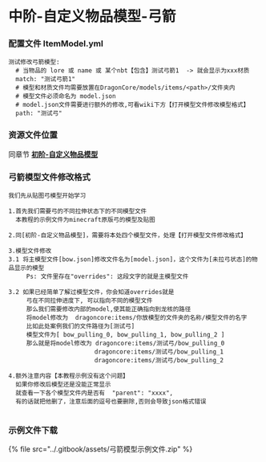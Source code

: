 # 中阶-自定义物品模型-弓箭

### 配置文件 ItemModel.yml

```
测试修改弓箭模型:
  # 当物品的 lore 或 name 或 某个nbt【包含】测试弓箭1  -> 就会显示为xxx材质
  match: "测试弓箭1"
  # 模型和材质文件均需要放置在DragonCore/models/items/<path>/文件夹内
  # 模型文件必须命名为 model.json
  # model.json文件需要进行额外的修改,可看wiki下方【打开模型文件修改模型格式】
  path: "测试弓"
```

### 资源文件位置

同章节   [ **初阶-自定义物品模型**](chu-jie-zi-ding-yi-wu-pin-mo-xing.md#zi-yuan-wen-jian-wei-zhi)

### 弓箭模型文件修改格式

```
我们先从贴图弓模型开始学习

1.首先我们需要弓的不同拉伸状态下的不同模型文件
  本教程的示例文件为minecraft原版弓的模型及贴图

2.同[初阶-自定义物品模型]，需要将本处四个模型文件，处理【打开模型文件修改格式】

3.模型文件修改
3.1 将主模型文件[bow.json]修改文件名为[model.json]，这个文件为[未拉弓状态]的物品显示的模型
     Ps: 文件里存在"overrides": 这段文字的就是主模型文件

3.2 如果已经简单了解过模型文件，你会知道overrides就是
     弓在不同拉伸进度下, 可以指向不同的模型文件
     那么我们需要修改内部的model,使其能正确指向到龙核的路径
     将model修改为  dragoncore:items/你放模型的文件夹的名称/模型文件的名字
     比如此处案例我们的文件路径为[测试弓]
     模型文件为[ bow_pulling_0, bow_pulling_1, bow_pulling_2 ]
     那么就是将model修改为 dragoncore:items/测试弓/bow_pulling_0
                        dragoncore:items/测试弓/bow_pulling_1
                        dragoncore:items/测试弓/bow_pulling_2

4.额外注意内容【本教程示例没有这个问题】
  如果你修改后模型还是没能正常显示
  就查看一下各个模型文件内是否有  "parent": "xxxx",
  有的话就把他删了，注意后面的逗号也要删除,否则会导致json格式错误
  
```

### 示例文件下载

{% file src="../.gitbook/assets/弓箭模型示例文件.zip" %}
